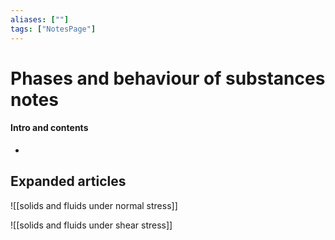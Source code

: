 ```yaml
---
aliases: [""]
tags: ["NotesPage"]
---
```


# Phases and behaviour of substances notes

#### Intro and contents
- 


## Expanded articles
![[solids and fluids under normal stress]]

![[solids and fluids under shear stress]]
